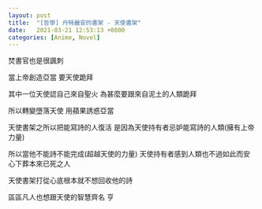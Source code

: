 ```yaml
---
layout: post
title:  "[哲學] 丹特麗安的書架 - 天使書架"
date:   2021-03-21 12:53:13 +0800
categories: [Anime, Novel]
---
```


焚書官也是很諷刺

 

當上帝創造亞當  要天使跪拜  

其中一位天使認自己來自聖火  為甚麼要跟來自泥土的人類跪拜 

所以轉變墮落天使   用蘋果誘惑亞當



天使書架之所以把能寫詩的人復活  是因為天使持有者忌妒能寫詩的人類(擁有上帝力量)

所以當他不能詩不能完成(超越天使的力量)  天使持有者感到人類也不過如此而安心下葬本來已死之人

 

天使書架打從心底根本就不想回收他的詩

區區凡人也想跟天使的智慧齊名 亨

